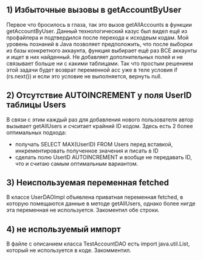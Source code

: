 ## 1) Избыточные вызовы в getAccountByUser

Первое что бросилось в глаза, так это вызов getAllAccounts в функции getAccountByUser. Данный технологический казус был видел ещё из профайлера и подтвердился после перехода к исходеым кодам. Мой уровень познаний в Java позволяет предположить, что после выборки из базы конкретного аккаунта, функция выбирает ещё раз ВСЕ аккаунты и ищет в них найденный. Не добавляет дополнительных полей и не связывает больше ни с какими таблицами. Так что простым решением этой задачи будет возврат переменной acc уже в теле условия 
 if (rs.next()) и если это условие не выполняется, вернуть null.
 
 ## 2) Отсутствие AUTOINCREMENT у поля UserID таблицы Users
 
 В связи с этим каждый раз для добавления нового пользователя автор вызывает getAllUsers и счситает крайний ID кодом. 
 Здесь есть 2 более оптимальных подхода:  
 - получать SELECT MAX(UserID) FROM Users перед вставкой, инкрементировать полученное значения и писать в ID
 - сделать полю UserID AUTOINCREMENT и вообще не передавать ID, что и считаю самым оптимальным вариантом.
 
## 3) Неиспользуемая переменная fetched

В классе UserDAOImpl объявлена приватная переменная fetched, в которую помещаются данные в методе getAllUsers,
однако более нигде эта переменная не используется. Закоментил обе строки.

## 4) не используемый импорт
В файле с описанием класса TestAccountDAO есть import java.util.List, который не используется в коде. Закомментил.   